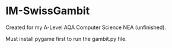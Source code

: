 # IM-SwissGambit
Created for my A-Level AQA Computer Science NEA (unfinished).

Must install pygame first to run the gambit.py file.
